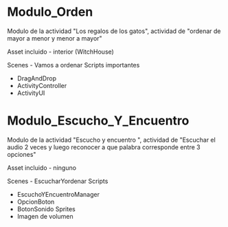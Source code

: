 # Modulo_Orden
Modulo de la actividad "Los regalos de los gatos", actividad de "ordenar de mayor a menor y menor a mayor"

Asset incluido - interior (WitchHouse)

Scenes - Vamos a ordenar
Scripts importantes 
- DragAndDrop
- ActivityController
- ActivityUI

# Modulo_Escucho_Y_Encuentro
Modulo de la actividad "Escucho y encuentro ", actividad de "Escuchar el audio 2 veces y luego reconocer a que palabra corresponde entre 3 opciones"

Asset incluido - ninguno

Scenes - EscucharYordenar
Scripts
- EscuchoYEncuentroManager
- OpcionBoton
- BotonSonido
Sprites
- Imagen de volumen

